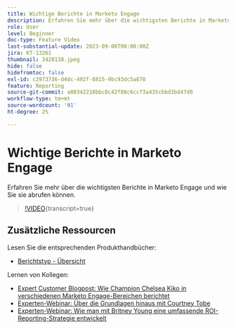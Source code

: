 ```yaml
---
title: Wichtige Berichte in Marketo Engage
description: Erfahren Sie mehr über die wichtigsten Berichte in Marketo Engage und wie Sie sie abrufen können.
role: User
level: Beginner
doc-type: Feature Video
last-substantial-update: 2023-09-06T00:00:00Z
jira: KT-13261
thumbnail: 3420138.jpeg
hide: false
hidefromtoc: false
exl-id: c2973736-d4dc-492f-8815-9bc93dc5a870
feature: Reporting
source-git-commit: a80342218bbc8c42f88c6ccf3a435cbbd3bd47d0
workflow-type: tm+mt
source-wordcount: '91'
ht-degree: 2%

---
```


# Wichtige Berichte in Marketo Engage

Erfahren Sie mehr über die wichtigsten Berichte in Marketo Engage und wie Sie sie abrufen können.

>[!VIDEO](https://video.tv.adobe.com/v/3432180/?learn=on&captions=ger){transcript=true}

## Zusätzliche Ressourcen

Lesen Sie die entsprechenden Produkthandbücher:

* [Berichtstyp - Übersicht](https://experienceleague.adobe.com/docs/marketo/using/product-docs/reporting/basic-reporting/report-types/report-type-overview.html?lang=de)

Lernen von Kollegen:

* [Expert Customer Blogpost: Wie Champion Chelsea Kiko in verschiedenen Marketo Engage-Bereichen berichtet](https://nation.marketo.com/t5/product-blogs/how-marketo-champion-chelsea-kiko-reports-in-various-marketo/ba-p/242627)
* [Experten-Webinar: Über die Grundlagen hinaus mit Courtney Tobe](https://nation.marketo.com/t5/product-blogs/on-demand-webinar-beyond-the-basics-marketo-reporting/ba-p/302116)
* [Experten-Webinar: Wie man mit Britney Young eine umfassende ROI-Reporting-Strategie entwickelt](https://nation.marketo.com/t5/product-blogs/on-demand-webinar-rounding-out-your-reporting-how-to-build-a/ba-p/319082)
